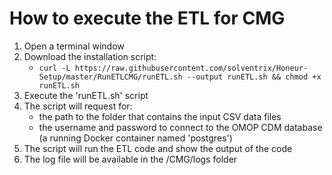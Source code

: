 # How to execute the ETL for CMG

1. Open a terminal window 
2. Download the installation script:
    * `curl -L https://raw.githubusercontent.com/solventrix/Honeur-Setup/master/RunETLCMG/runETL.sh --output runETL.sh && chmod +x runETL.sh`
3. Execute the 'runETL.sh' script
4. The script will request for:
    * the path to the folder that contains the input CSV data files
    * the username and password to connect to the OMOP CDM database (a running Docker container named 'postgres')
5. The script will run the ETL code and show the output of the code
6. The log file will be available in the /CMG/logs folder
